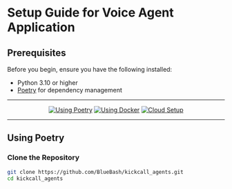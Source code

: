 # Setup Guide for Voice Agent Application

## Prerequisites

Before you begin, ensure you have the following installed:

- Python 3.10 or higher
- [Poetry](https://python-poetry.org/docs/#installation) for dependency management

---

<div align="center">

  <a href="#tab-1"><img alt="Using Poetry" src="https://img.shields.io/badge/Using%20Poetry-29ABE2"></a>
  <a href="#tab-2"><img alt="Using Docker" src="https://img.shields.io/badge/Using%20Docker-FF6F61"></a>
  <a href="#tab-3"><img alt="Cloud Setup" src="https://img.shields.io/badge/Cloud%20Setup-78B83A"></a>

</div>

---

## <a id="tab-1">Using Poetry</a>

### Clone the Repository

```bash
git clone https://github.com/BlueBash/kickcall_agents.git
cd kickcall_agents
